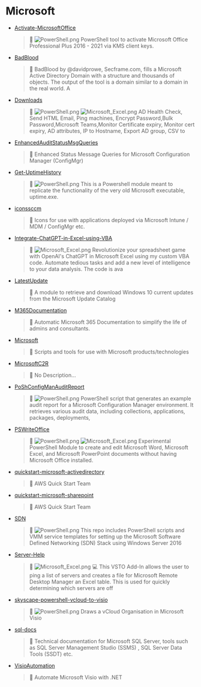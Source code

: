 # Microsoft
- [Activate-MicrosoftOffice](<https://github.com/Thamielis/Activate-MicrosoftOffice>)
	> :memo: ![PowerShell.png](../images/PowerShell.png) PowerShell tool to activate Microsoft Office Professional Plus 2016 - 2021 via KMS client keys. 
- [BadBlood](<https://github.com/Thamielis/BadBlood>)
	> :memo: BadBlood by @davidprowe, Secframe.com, fills a Microsoft Active Directory Domain with a structure and thousands of objects. The output of the tool is a domain similar to a domain in the real world.  A 
- [Downloads](<https://github.com/Thamielis/Downloads>)
	> :memo: ![PowerShell.png](../images/PowerShell.png) ![Microsoft_Excel.png](../images/Microsoft_Excel.png) AD Health Check, Send HTML Email,  Ping machines, Encrypt Password,Bulk Password,Microsoft Teams,Monitor Certificate expiry, Monitor cert expiry, AD attributes, IP to Hostname, Export AD group, CSV to 
- [EnhancedAuditStatusMsgQueries](<https://github.com/Thamielis/EnhancedAuditStatusMsgQueries>)
	> :memo: Enhanced Status Message Queries for Microsoft Configuration Manager (ConfigMgr) 
- [Get-UptimeHistory](<https://github.com/Thamielis/Get-UptimeHistory>)
	> :memo: ![PowerShell.png](../images/PowerShell.png) This is a Powershell module meant to replicate the functionality of the very old Microsoft executable, uptime.exe. 
- [iconssccm](<https://github.com/Thamielis/iconssccm>)
	> :memo: Icons for use with applications deployed via Microsoft Intune / MDM / ConfigMgr etc. 
- [Integrate-ChatGPT-in-Excel-using-VBA](<https://github.com/Thamielis/Integrate-ChatGPT-in-Excel-using-VBA>)
	> :memo: ![Microsoft_Excel.png](../images/Microsoft_Excel.png) Revolutionize your spreadsheet game with OpenAI's ChatGPT in Microsoft Excel using my custom VBA code. Automate tedious tasks and add a new level of intelligence to your data analysis. The code is ava 
- [LatestUpdate](<https://github.com/Thamielis/LatestUpdate>)
	> :memo: A module to retrieve and download Windows 10 current updates from the Microsoft Update Catalog 
- [M365Documentation](<https://github.com/Thamielis/M365Documentation>)
	> :memo: Automatic Microsoft 365 Documentation to simplify the life of admins and consultants. 
- [Microsoft](<https://github.com/Thamielis/Microsoft>)
	> :memo: Scripts and tools for use with Microsoft products/technologies 
- [MicrosoftC2R](<https://github.com/Thamielis/MicrosoftC2R>)
	> :memo: No Description... 
- [PoShConfigManAuditReport](<https://github.com/Thamielis/PoShConfigManAuditReport>)
	> :memo: ![PowerShell.png](../images/PowerShell.png) PowerShell script that generates an example audit report for a Microsoft Configuration Manager environment. It retrieves various audit data, including collections, applications, packages, deployments, 
- [PSWriteOffice](<https://github.com/Thamielis/PSWriteOffice>)
	> :memo: ![PowerShell.png](../images/PowerShell.png) ![Microsoft_Excel.png](../images/Microsoft_Excel.png) Experimental PowerShell Module to create and edit Microsoft Word, Microsoft Excel, and Microsoft PowerPoint documents without having Microsoft Office installed. 
- [quickstart-microsoft-activedirectory](<https://github.com/Thamielis/quickstart-microsoft-activedirectory>)
	> :memo: AWS Quick Start Team 
- [quickstart-microsoft-sharepoint](<https://github.com/Thamielis/quickstart-microsoft-sharepoint>)
	> :memo: AWS Quick Start Team 
- [SDN](<https://github.com/Thamielis/SDN>)
	> :memo: ![PowerShell.png](../images/PowerShell.png) This repo includes PowerShell scripts and VMM service templates for setting up the Microsoft Software Defined Networking (SDN) Stack using Windows Server 2016 
- [Server-Help](<https://github.com/Thamielis/Server-Help>)
	> :memo: ![Microsoft_Excel.png](../images/Microsoft_Excel.png) :computer: This VSTO Add-In allows the user to ping a list of servers and creates a file for Microsoft Remote Desktop Manager an Excel table. This is used for quickly determining which servers are off 
- [skyscape-powershell-vcloud-to-visio](<https://github.com/Thamielis/skyscape-powershell-vcloud-to-visio>)
	> :memo: ![PowerShell.png](../images/PowerShell.png) Draws a vCloud Organisation in Microsoft Visio 
- [sql-docs](<https://github.com/Thamielis/sql-docs>)
	> :memo: Technical documentation for Microsoft SQL Server, tools such as SQL Server Management Studio (SSMS) ,  SQL Server Data Tools (SSDT) etc. 
- [VisioAutomation](<https://github.com/Thamielis/VisioAutomation>)
	> :memo: Automate Microsoft Visio with .NET 

